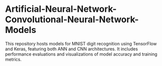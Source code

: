 # Artificial-Neural-Network-Convolutional-Neural-Network-Models
This repository hosts models for MNIST digit recognition using TensorFlow and Keras, featuring both ANN and CNN architectures. It includes performance evaluations and visualizations of model accuracy and training metrics.
